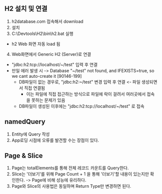 ## H2 설치 및 연결
1. h2database.com 접속해서 download
2. 설치
3. C:\Devtools\H2\bin\h2.bat 실행
  - h2 Web 화면 자동 load 됨
4. Web화면에서 Generic H2 (Server)로 연결
  - "jdbc:h2:tcp://localhost/~/test" 입력 후 연결
  - 만일 에러 발생 시 -> Database "~/test" not found, and IFEXISTS=true, so we cant auto-create it [90146-199]
    - DB파일이 없는 경우로, "jdbc:h2:~/test" 변경 입력 후 연결 <- 파일 생성되면서 직접 연결됨
      - 이는 파일에 직접 접근하는 방식으로 파일에 락이 걸려서 여러곳에서 접속을 못하는 문제가 있음
    - DB파일이 생성된 이후에는 "jdbc:h2:tcp://localhost/~/test" 로 접속
   

## namedQuery
1. Entity에 Query 작성
2. App로딩 시점에 오류를 발견할 수는 장점이 있다.

## Page & Slice
1. Page는 totalElements를 통해 전체 레코드 카운트를 Query한다.
2. Slice는 '더보기'를 위해 Page Count + 1 을 통해 '더보기'할 내용이 있는지만 확인한다. -> Page에 비해 성능에 유리하다.
3. Page와 Slice의 사용법은 동일하며 Return Type만 변경하면 된다.
